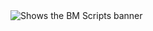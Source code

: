<picture>
  <source media="(prefers-color-scheme: dark)" srcset="https://i.ibb.co/xSdtsbJb/BMScripts-User-Card-Background.png">
  <source media="(prefers-color-scheme: light)" srcset="https://i.ibb.co/xSdtsbJb/BMScripts-User-Card-Background.png">
  <img alt="Shows the BM Scripts banner" src="https://i.ibb.co/xSdtsbJb/BMScripts-User-Card-Background.png">
</picture>
